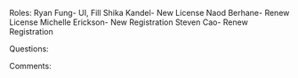 Roles:
Ryan Fung- UI, Fill
Shika Kandel- New License
Naod Berhane- Renew License
Michelle Erickson- New Registration
Steven Cao- Renew Registration

Questions:

Comments:
